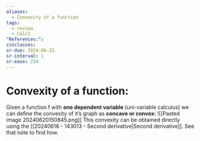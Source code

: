 ```yaml
---
aliases:
  - Convexity of a function
tags:
  - review
  - CalcI
"References:": 
cssclasses:
sr-due: 2024-06-21
sr-interval: 1
sr-ease: 224
---
```

# Convexity of a function: 

Given a function f with **one dependent variable** (uni-variable calculus) we can define the convexity of it’s graph as **concave or convex:**
![[Pasted image 20240620150845.png]]
This convexity can be obtained directly using the [[20240616 - 143013 - Second derivative|Second derivative]]. See that note to find how. 

